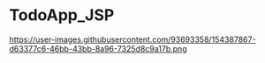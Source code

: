 # TodoApp_JSP

https://user-images.githubusercontent.com/93693358/154387867-d63377c6-46bb-43bb-8a96-7325d8c9a17b.png
